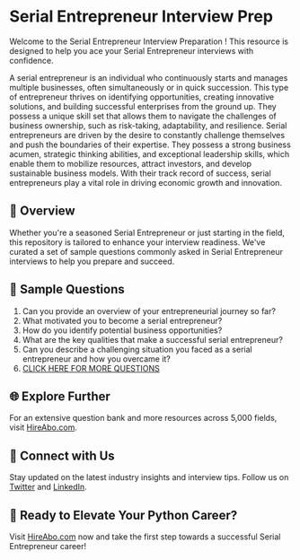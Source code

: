 # Serial Entrepreneur Interview Prep

Welcome to the Serial Entrepreneur Interview Preparation ! This resource is designed to help you ace your Serial Entrepreneur interviews with confidence.

A serial entrepreneur is an individual who continuously starts and manages multiple businesses, often simultaneously or in quick succession. This type of entrepreneur thrives on identifying opportunities, creating innovative solutions, and building successful enterprises from the ground up. They possess a unique skill set that allows them to navigate the challenges of business ownership, such as risk-taking, adaptability, and resilience. Serial entrepreneurs are driven by the desire to constantly challenge themselves and push the boundaries of their expertise. They possess a strong business acumen, strategic thinking abilities, and exceptional leadership skills, which enable them to mobilize resources, attract investors, and develop sustainable business models. With their track record of success, serial entrepreneurs play a vital role in driving economic growth and innovation.

## 🚀 Overview

Whether you're a seasoned Serial Entrepreneur or just starting in the field, this repository is tailored to enhance your interview readiness. We've curated a set of sample questions commonly asked in Serial Entrepreneur interviews to help you prepare and succeed.

## 📝 Sample Questions

1. Can you provide an overview of your entrepreneurial journey so far?
2. What motivated you to become a serial entrepreneur?
3. How do you identify potential business opportunities?
4. What are the key qualities that make a successful serial entrepreneur?
5. Can you describe a challenging situation you faced as a serial entrepreneur and how you overcame it?
6. [CLICK HERE FOR MORE QUESTIONS](https://hireabo.com/job/1_4_10/Serial%20Entrepreneur)

## 🌐 Explore Further

For an extensive question bank and more resources across 5,000 fields, visit [HireAbo.com](https://www.hireabo.com).

## 📱 Connect with Us

Stay updated on the latest industry insights and interview tips. Follow us on [Twitter](https://twitter.com/hireabo) and [LinkedIn](https://www.linkedin.com/in/hire-abo-3609972a8/).

## 🚀 Ready to Elevate Your Python Career?

Visit [HireAbo.com](https://www.hireabo.com) now and take the first step towards a successful Serial Entrepreneur career!